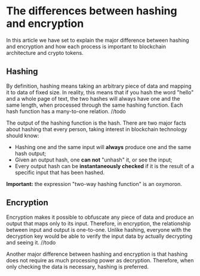 # The differences between hashing and encryption

In this article we have set to explain the major difference between hashing and encryption and how each process is important to blockchain architecture and crypto tokens. 

## Hashing
By definition, hashing means taking an arbitrary piece of data and mapping it to data of fixed size. In reality, this means that if you hash the word "hello" and a whole page of text, the two hashes will always have one and the same length, when processed through the same hashing function. Each hash function has a many-to-one relation. //todo

The output of the hashing function is the hash. There are two major facts about hashing that every person, taking interest in blockchain technology should know:
* Hashing one and the same input will **always** produce one and the same hash output;
* Given an output hash, one **can not** "unhash" it, or see the input;
* Every output hash can be **instantaneously checked** if it is the result of a specific input that has been hashed.

**Important:** the expression "two-way hashing function" is an oxymoron.

## Encryption
Encryption makes it possible to obfuscate any piece of data and produce an output that maps only to its input. Therefore, in encryption, the relationship between input and output is one-to-one. Unlike hashing, everyone with the decryption key would be able to verify the input data by actually decrypting and seeing it.  //todo

Another major difference between hashing and encryption is that hashing does not require as much processing power as decryption. Therefore, when only checking the data is necessary, hashing is preferred. 


